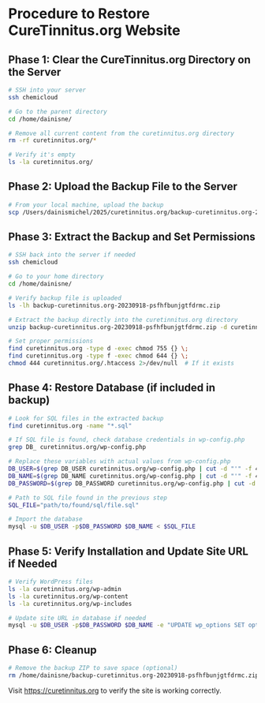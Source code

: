# Procedure to Restore CureTinnitus.org Website

## Phase 1: Clear the CureTinnitus.org Directory on the Server
```bash
# SSH into your server
ssh chemicloud

# Go to the parent directory
cd /home/dainisne/

# Remove all current content from the curetinnitus.org directory
rm -rf curetinnitus.org/*

# Verify it's empty
ls -la curetinnitus.org/
```

## Phase 2: Upload the Backup File to the Server
```bash
# From your local machine, upload the backup
scp /Users/dainismichel/2025/curetinnitus.org/backup-curetinnitus.org-20230918-psfhfbunjgtfdrmc.zip chemicloud:/home/dainisne/
```

## Phase 3: Extract the Backup and Set Permissions
```bash
# SSH back into the server if needed
ssh chemicloud

# Go to your home directory
cd /home/dainisne/

# Verify backup file is uploaded
ls -lh backup-curetinnitus.org-20230918-psfhfbunjgtfdrmc.zip

# Extract the backup directly into the curetinnitus.org directory
unzip backup-curetinnitus.org-20230918-psfhfbunjgtfdrmc.zip -d curetinnitus.org

# Set proper permissions
find curetinnitus.org -type d -exec chmod 755 {} \;
find curetinnitus.org -type f -exec chmod 644 {} \;
chmod 444 curetinnitus.org/.htaccess 2>/dev/null  # If it exists
```

## Phase 4: Restore Database (if included in backup)
```bash
# Look for SQL files in the extracted backup
find curetinnitus.org -name "*.sql"

# If SQL file is found, check database credentials in wp-config.php
grep DB_ curetinnitus.org/wp-config.php

# Replace these variables with actual values from wp-config.php
DB_USER=$(grep DB_USER curetinnitus.org/wp-config.php | cut -d "'" -f 4)
DB_NAME=$(grep DB_NAME curetinnitus.org/wp-config.php | cut -d "'" -f 4)
DB_PASSWORD=$(grep DB_PASSWORD curetinnitus.org/wp-config.php | cut -d "'" -f 4)

# Path to SQL file found in the previous step
SQL_FILE="path/to/found/sql/file.sql"

# Import the database
mysql -u $DB_USER -p$DB_PASSWORD $DB_NAME < $SQL_FILE
```

## Phase 5: Verify Installation and Update Site URL if Needed
```bash
# Verify WordPress files
ls -la curetinnitus.org/wp-admin
ls -la curetinnitus.org/wp-content
ls -la curetinnitus.org/wp-includes

# Update site URL in database if needed
mysql -u $DB_USER -p$DB_PASSWORD $DB_NAME -e "UPDATE wp_options SET option_value = 'https://curetinnitus.org' WHERE option_name IN ('siteurl', 'home');"
```

## Phase 6: Cleanup
```bash
# Remove the backup ZIP to save space (optional)
rm /home/dainisne/backup-curetinnitus.org-20230918-psfhfbunjgtfdrmc.zip
```

Visit https://curetinnitus.org to verify the site is working correctly.